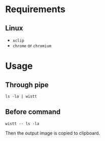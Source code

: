 # Requirements

## Linux
- `xclip`
- `chrome` or `chromium`

# Usage

## Through pipe 

```shell
ls -la | wistt
```

## Before command

```shell
wistt -- ls -la
```

Then the output image is copied to clipboard.